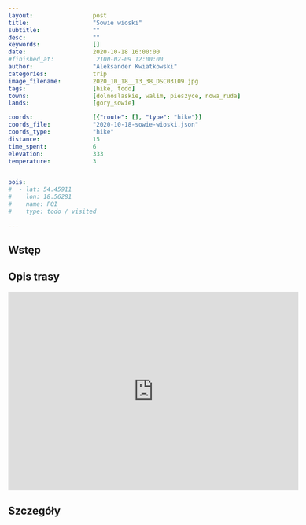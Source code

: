 ```yaml
---
layout:                 post
title:                  "Sowie wioski"
subtitle:               ""
desc:                   ""
keywords:               []
date:                   2020-10-18 16:00:00
#finished_at:            2100-02-09 12:00:00
author:                 "Aleksander Kwiatkowski"
categories:             trip
image_filename:         2020_10_18__13_38_DSC03109.jpg
tags:                   [hike, todo]
towns:                  [dolnoslaskie, walim, pieszyce, nowa_ruda]
lands:                  [gory_sowie]

coords:                 [{"route": [], "type": "hike"}]
coords_file:            "2020-10-18-sowie-wioski.json"
coords_type:            "hike"
distance:               15
time_spent:             6
elevation:              333
temperature:            3


pois:
#  - lat: 54.45911
#    lon: 18.56281
#    name: POI
#    type: todo / visited

---
```



## Wstęp

## Opis trasy

<iframe height='405' width='590' frameborder='0' allowtransparency='true' scrolling='no' src='https://www.strava.com/activities/4215124311/embed/0bc67eb0eef30987a62f6d761251a07c61641d80'></iframe>

## Szczegóły
